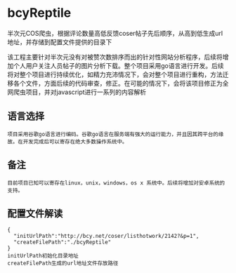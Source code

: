 # bcyReptile
半次元COS爬虫，根据评论数量高低反馈coser帖子先后顺序，从高到低生成url地址，并存储到配置文件提供的目录下

该工程主要针对半次元没有对被赞次数排序而出的针对性网站分析程序，后续将增加个人用户关注人员帖子的图片分析下载。整个项目采用go语言进行开发。后续将对整个项目进行持续优化，如精力充沛情况下，会对整个项目进行重构，方法迁移各个文件，方面后续的代码审查，修正。在可能的情况下，会将该项目修正为全网爬虫项目，并对javascript进行一系列的内容解析

## 语言选择
    
    项目采用谷歌go语言进行编码。谷歌go语言在服务端有强大的运行能力，并且因其跨平台的缘故。在开发完成后可以寄存在绝大多数操作系统中。
    
## 备注

    目前项目已知可以寄存在linux，unix，windows，os x 系统中。后续将增加对安卓系统的支持。

## 配置文件解读
    {
      "initUrlPath":"http://bcy.net/coser/listhotwork/2142?&p=1",
      "createFilePath":"./bcyReptile"
    }
    initUrlPath初始化目录地址
    createFilePath生成的url地址文件存放路径
